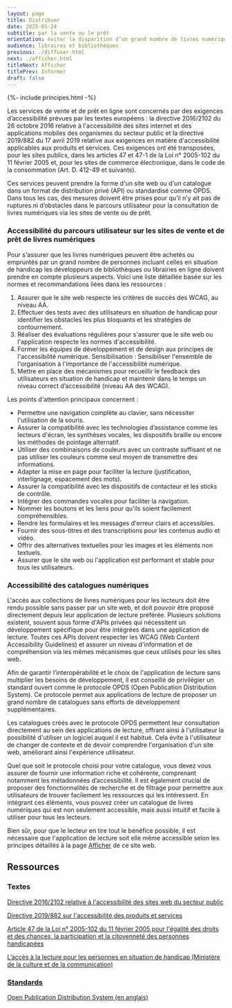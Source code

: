 ```yaml
---
layout: page
title: Distribuer
date: 2025-01-24
subtitle: par la vente ou le prêt
orientation: éviter la disparition d’un grand nombre de livres numériques
audience: libraires et bibliothèques
previous: ./diffuser.html
next: ./afficher.html
titleNext: Afficher
titlePrev: Informer
draft: false
---
```


<div markdown="1" id="principes">

{%- include principes.html -%}

Les services de vente et de prêt en ligne sont concernés par des exigences d’accessibilité prévues par les textes européens : la directive 2016/2102 du 26 octobre 2016 relative à l'accessibilité des sites internet et des applications mobiles des organismes du secteur public et la directive 2019/882 du 17 avril 2019 relative aux exigences en matière d'accessibilité applicables aux produits et services. Ces exigences ont été transposées, pour les sites publics, dans les articles 47 et 47-1 de la Loi n° 2005-102 du 11 février 2005 et, pour les sites de commerce électronique, dans le code de la consommation (Art. D. 412-49 et suivants).

Ces services peuvent prendre la forme d'un site web ou d'un catalogue dans un format de distribution privé (API) ou standardisé comme OPDS. Dans tous les cas, des mesures doivent être prises pour qu’il n’y ait pas de ruptures ni d’obstacles dans le parcours utilisateur pour la consultation de livres numériques via les sites de vente ou de prêt.

<h3 id="sitesweb">Accessibilité du parcours utilisateur sur les sites de vente et de prêt de livres numériques</h3>

Pour s'assurer que les livres numériques peuvent être achetés ou empruntés par un grand nombre de personnes incluant celles en situation de handicap les développeurs de bibliothèques ou librairies en ligne doivent prendre en compte plusieurs aspects. Voici une liste détaillée basée sur les normes et recommandations liées dans les ressources :

1. Assurer que le site web respecte les critères de succès des WCAG, au niveau AA.
2. Effectuer des tests avec des utilisateurs en situation de handicap pour identifier les obstacles les plus bloquants et les stratégies de contournement.
3. Réaliser des évaluations régulières pour s'assurer que le site web ou l'application respecte les normes d'accessibilité.
4. Former les équipes de développement et de design aux principes de l'accessibilité numérique.
Sensibilisation : Sensibiliser l'ensemble de l'organisation à l'importance de l'accessibilité numérique.
5. Mettre en place des mécanismes pour recueillir le feedback des utilisateurs en situation de handicap et maintenir dans le temps un niveau correct d’accessibilité (niveau AA des WCAG).

Les points d'attention principaux concernent : 
* Permettre une navigation complète au clavier, sans nécessiter l'utilisation de la souris.
* Assurer la compatibilité avec les technologies d’assistance comme les lecteurs d'écran, les synthèses vocales, les dispositifs braille ou encore les méthodes de pointage alternatif.
* Utiliser des combinaisons de couleurs avec un contraste suffisant et ne pas utiliser les couleurs comme seul moyen de transmettre des informations.
* Adapter la mise en page pour faciliter la lecture (justification, interlignage, espacement des mots).
* Assurer la compatibilité avec les dispositifs de contacteur et les sticks de contrôle.
* Intégrer des commandes vocales pour faciliter la navigation.
* Nommer les boutons et les liens pour qu'ils soient facilement compréhensibles.
* Rendre les formulaires et les messages d'erreur clairs et accessibles.
* Fournir des sous-titres et des transcriptions pour les contenus audio et vidéo.
* Offrir des alternatives textuelles pour les images et les éléments non textuels.
* Assurer que le site web ou l'application est performant et stable pour tous les utilisateurs.

<h3 id="catalogues">Accessibilité des catalogues numériques</h3>

L'accès aux collections de livres numériques pour les lecteurs doit être rendu possible sans passer par un site web, et doit pouvoir être proposé directement depuis leur application de lecture préférée. Plusieurs solutions existent, souvent sous forme d'APIs privées qui nécessitent un développement spécifique pour être intégrées dans une application de lecture. Toutes ces APIs doivent respecter les WCAG (Web Content Accessibility Guidelines) et assurer un niveau d'information et de compréhension via les mêmes mécanismes que ceux utilisés pour les sites web.

Afin de garantir l’interopérabilité et le choix de l'application de lecture sans multiplier les besoins de développement, il est conseillé de privilégier un standard ouvert comme le protocole OPDS (Open Publication Distribution System). Ce protocole permet aux applications de lecture de proposer un grand nombre de catalogues sans efforts de développement supplémentaires.

Les catalogues créés avec le protocole OPDS permettent leur consultation directement au sein des applications de lecture, offrant ainsi à l'utilisateur la possibilité d'utiliser un logiciel auquel il est habitué. Cela évite à l'utilisateur de changer de contexte et de devoir comprendre l'organisation d'un site web, améliorant ainsi l'expérience utilisateur.

Quel que soit le protocole choisi pour votre catalogue, vous devez vous assurer de fournir une information riche et cohérente, comprenant notamment les métadonnées d’accessibilité. Il est également crucial de proposer des fonctionnalités de recherche et de filtrage pour permettre aux utilisateurs de trouver facilement les ressources qui les intéressent. En intégrant ces éléments, vous pouvez créer un catalogue de livres numériques qui est non seulement accessible, mais aussi intuitif et facile à utiliser pour tous les lecteurs.

Bien sûr, pour que le lecteur en tire tout le bénéfice possible, il est nécessaire que l'application de lecture soit elle même accessible selon les principes détaillés à la page [Afficher](https://www.lina25.fr/pages/afficher.html) de ce site web.  

</div>

<section  class="ressources" markdown="1">

<h2>Ressources</h2>
<h3>Textes</h3>

<a href="https://eur-lex.europa.eu/legal-content/FR/TXT/?uri=CELEX:32016L2102" class="link color_orange">Directive 2016/2102 relative à l'accessibilité des sites web du secteur public</a>

<a href="https://eur-lex.europa.eu/legal-content/FR/TXT/?uri=CELEX:32019L0882" class="link color_orange">Directive 2019/882 sur l'accessibilité des produits et services</a>

<a href="https://www.legifrance.gouv.fr/codes/section_lc/JORFTEXT000000809647/LEGISCTA000006125163/#LEGISCTA000006125163" class="link color_orange">Article 47 de la Loi n° 2005-102 du 11 février 2005 pour l'égalité des droits et des chances, la participation et la citoyenneté des personnes handicapées</a>

<a href="https://www.culture.gouv.fr/Thematiques/livre-et-lecture/le-livre-et-la-lecture-en-france2/accessibilite-du-livre-et-de-la-lecture2/l-acces-a-la-lecture-pour-les-personnes-en-situation-de-handicap">L’accès à la lecture pour les personnes en situation de handicap (Ministère de la culture et de la communication)

<h3>Standards</h3>

<a href="https://opds.io/" class="link color_orange"><span lang="en">Open Publication Distribution System</span> (en anglais)</a>

</section>